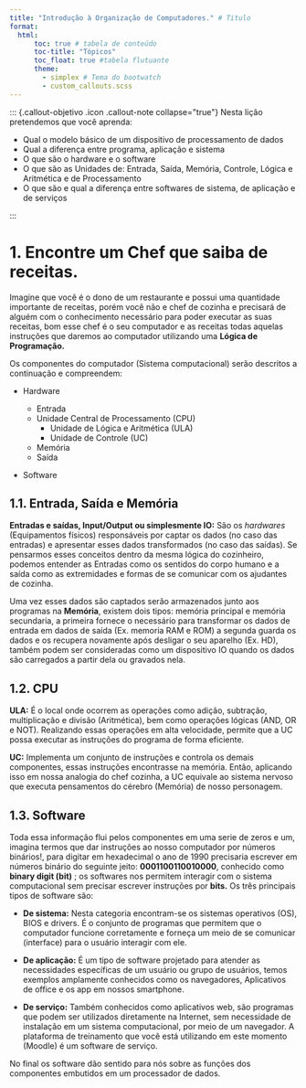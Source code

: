 ```yaml
---
title: "Introdução à Organização de Computadores." # Titulo
format:
  html:
      toc: true # tabela de conteúdo
      toc-title: "Tópicos"
      toc_float: true #tabela flutuante
      theme: 
        - simplex # Tema do bootwatch
        - custom_callouts.scss
---
```

::: {.callout-objetivo .icon .callout-note collapse="true"}
Nesta lição pretendemos que você aprenda:

- Qual o modelo básico de um dispositivo de processamento de dados
- Qual a diferença entre programa, aplicação e sistema
- O que são o hardware e o software
- O que são as Unidades de: Entrada, Saída, Memória, Controle, Lógica e Aritmética e de Processamento
- O que são e qual a diferença entre softwares de sistema, de aplicação e de serviços

:::

# 1.  Encontre um Chef que saiba de receitas.
Imagine que você é o dono de um restaurante e possui uma quantidade importante de receitas, porém você não e chef de cozinha e precisará de alguém com o conhecimento necessário para poder executar as suas receitas, bom esse chef é o seu computador e as receitas todas aquelas instruções que daremos ao computador utilizando uma **Lógica de Programação.**

Os componentes do computador (Sistema computacional) serão descritos a continuação e compreendem:

- Hardware
  - Entrada
  - Unidade Central de Processamento (CPU)
    - Unidade de Lógica e Aritmética (ULA)
    - Unidade de Controle (UC)
  - Memória
  - Saída

- Software


## 1.1. Entrada, Saída e Memória

**Entradas e saídas, Input/Output ou simplesmente IO:** São os *hardwares* (Equipamentos físicos) responsáveis por captar os dados (no caso das entradas) e apresentar esses dados transformados (no caso das saídas). Se pensarmos esses conceitos dentro da mesma lógica do cozinheiro, podemos entender as Entradas como os sentidos do corpo humano e a saída como as extremidades e formas de se comunicar com os ajudantes de cozinha.

Uma vez esses dados são captados serão armazenados junto aos programas na **Memória**, existem dois tipos: memória principal e memória secundaria, a primeira fornece o necessário para transformar os dados de entrada em dados de saída (Ex. memoria RAM e ROM) a segunda guarda os dados e os recupera novamente após desligar o seu aparelho (Ex. HD), também podem ser consideradas como um dispositivo IO quando os dados são carregados a partir dela ou gravados nela.

## 1.2. CPU

**ULA:** É o local onde ocorrem as operações como adição, subtração, multiplicação e divisão (Aritmética), bem como operações lógicas (AND, OR e NOT). Realizando essas operações em alta velocidade, permite que  a UC possa executar as instruções do programa  de forma eficiente. 

**UC:**  Implementa um conjunto de instruções  e controla os demais componentes, essas instruções encontrasse na memória. Então, aplicando isso em nossa analogia do chef cozinha, a UC equivale ao sistema nervoso que executa pensamentos do cérebro (Memória) de nosso personagem.  

## 1.3. Software
Toda essa informação flui pelos componentes em uma serie de zeros e um, imagina termos que dar instruções ao nosso computador por números binários!, para digitar em hexadecimal o ano de 1990 precisaria escrever em números binário do seguinte jeito: **0001100110010000**, conhecido como **binary digit (bit)** ; os softwares nos permitem interagir com o sistema computacional sem precisar escrever instruções por **bits.** Os três principais tipos de software são:

- **De sistema:** Nesta categoria encontram-se os sistemas operativos (OS), BIOS e drivers. É o conjunto de programas que permitem que o computador funcione corretamente e forneça um meio de se comunicar (interface) para o usuário interagir com ele. 

- **De aplicação:** É um tipo de software projetado para atender as necessidades específicas de um usuário ou grupo de usuários, temos exemplos amplamente conhecidos como os navegadores, Aplicativos de office e os app em nossos smartphone.

<!-- Callout sobre diferenças entre aplicação (Aplicativos) e programa. 
|Título: Aplicativos ou programas| 
-->

- **De serviço:** Também conhecidos como aplicativos web, são programas que podem ser utilizados diretamente na Internet, sem necessidade de instalação em um sistema computacional, por meio de um navegador. A plataforma de treinamento que você está utilizando em este momento (Moodle) é um software de serviço.

No final os software dão sentido para nós sobre as funções dos componentes embutidos em um processador de dados.

<!--
> Recursos 

# Callout nativos

::: callout-note
Note that there are five types of callouts, including:

`note`, `warning`, `important`, `tip`, and `caution`.
:::

::: callout-important
Note that there are five types of callouts, including:

`note`, `warning`, `important`, `tip`, and `caution`.
:::

::: callout-warning
Note that there are five types of callouts, including:

`note`, `warning`, `important`, `tip`, and `caution`.
:::

::: callout-tip
## Tip With Caption

This is an example of a callout with a caption.
:::

::: callout-bug
## Bug With Caption

This is an example of a callout with a caption.
:::

::: callout-question
## Question With Caption

This is an example of a callout with a caption.
:::

::: callout-example
## Exemple With Caption

This is an example of a callout with a caption.
:::

::: {.callout-caution collapse="true"}
## Expand To Learn About Collapse

This is an example of a 'folded' caution callout that can be expanded by the user. You can use `collapse="true"` to collapse it by default or `collapse="false"` to make a collapsible callout that is expanded by default.
:::

Pode aplicar o formato expandible nos outros tipos de call out 

# Callouts Personalizados:

::: {.callout-objetivo .icon .callout-note collapse="true"}
Callout objetivo
:::

::: {.callout-quotes .icon}
Notas e definições.
:::

::: {.callout-fig .icon .callout-note collapse="true"}
Imagens 
:::

::: {.callout-exp .icon}
Fatos científicos, experiencias
:::

:::{.callout-ref .icon .callout-note collapse="true"}
## Referências e leitura recomendada
- **Referências**

Fontes utilizadas

- **Leitura recomendada**

Livros e artigos para aprofundar nos conceitos
:::


# Instruções para exportar o html:

1. apos editar o .Rmd, .Qmd ou .md publique no Rpub

2. abra o R pub e com click secundario em; This frame > Show only tgis frame

3. Click secundario > Save Page as... -->

